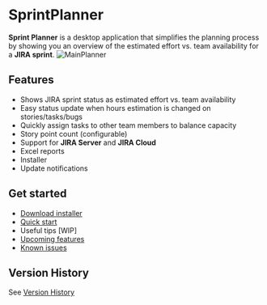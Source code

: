 
# SprintPlanner
**Sprint Planner** is a desktop application that simplifies the planning process by showing you an overview of the estimated effort vs. team availability for a **JIRA sprint**.
![MainPlanner](https://user-images.githubusercontent.com/7755563/79144099-0c818480-7dc7-11ea-8d9e-d66e16ea18eb.png)
## Features
- Shows JIRA sprint status as estimated effort vs. team availability
- Easy status update when hours estimation is changed on stories/tasks/bugs
- Quickly assign tasks to other team members to balance capacity
- Story point count (configurable)
- Support for **JIRA Server** and **JIRA Cloud**
- Excel reports
- Installer
- Update notifications
## Get started
- [Download installer](https://github.com/remusp/SprintPlanner/releases/download/v0.0.8-beta/SprintPlanner.zip)
- [Quick start](https://github.com/remusp/SprintPlanner/wiki/Quick-Start) 
- Useful tips [WIP]
- [Upcoming features](https://github.com/remusp/SprintPlanner/projects/1)
- [Known issues](https://github.com/remusp/SprintPlanner/projects/1?card_filter_query=label%3Abug)

## Version History
See [Version History](VersionHistory.md)
    

